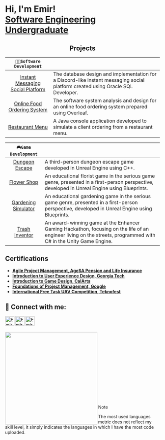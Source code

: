 <h1>Hi, I'm Emir! <br/><a href="https://github.com/emirsari">Software Engineering Undergraduate</a>

<h2 align="center">Projects</h2>


| `👨‍💻Software Development`      |  | 
| :---:        |    :----   |  
| [Instant Messaging Social Platform](https://github.com/emirsari/InstantMessagingSocialPlatform)   | The database design and implementation for a Discord-like instant messaging social platform created using Oracle SQL Developer. |
| [Online Food Ordering System](https://github.com/emirsari/OnlineFoodOrderingSystem)   | The software system analysis and design for an online food ordering system prepared using Overleaf. | 
| [Restaurant Menu](https://github.com/emirsari/RestaurantMenu)     | A Java console application developed to simulate a client ordering from a restaurant menu. |


| `🎮Game Development`       |  | 
| :---:        |    :----   |  
| [Dungeon Escape](https://github.com/emirsari/DungeonEscape)   |  A third-person dungeon escape game developed in Unreal Engine using C++. |
| [Flower Shop](https://github.com/emirsari/FlowerShop)     | An educational florist game in the serious game genre, presented in a first-person perspective, developed in Unreal Engine using Blueprints. |
| [Gardening Simulator](https://github.com/emirsari/GardeningSimulator)   |  An educational gardening game in the serious game genre, presented in a first-person perspective, developed in Unreal Engine using Blueprints. |
| [Trash Inventor](https://itch.io/jam/enhancer-gaming-hackathon/rate/2043203)   | An award-winning game at the Enhancer Gaming Hackathon, focusing on the life of an engineer living on the streets, programmed with C# in the Unity Game Engine.


<h2> Certifications</h2>

- <b>[Agile Project Management, AgeSA Pension and Life Insurance](https://drive.google.com/file/d/14JmGSKSANctLXkHBzC0bnmJnoxNZ1LqR/view?usp=sharing)</b>
- <b>[Introduction to User Experience Design, Georgia Tech](https://coursera.org/share/4be1129c988f2f22b2ba7b8a51839df3)</b>
- <b>[Introduction to Game Design, CalArts](https://coursera.org/share/f28c12041f413dbf9cc1470207401062)</b>
- <b>[Foundations of Project Management, Google](https://coursera.org/share/0237ebc352969e4601c2549ea10000e2)</b>
- <b>[International Free Task UAV Competition, Teknofest](https://drdogrulama.sanayi.gov.tr/tr/verify/20113860991469?ref=email)</b>
   
<h2> 🤳 Connect with me:</h2>

[<img align="left" alt="EmirSarı | LinkedIn" height="30px" src="https://camo.githubusercontent.com/591c02e8ff595d43e0b35b1b29aed639a7154b959cd8f8c854b9e176d885b094/68747470733a2f2f696d672e736869656c64732e696f2f62616467652f4c696e6b6564496e2d3030373742353f7374796c653d666f722d7468652d6261646765266c6f676f3d6c696e6b6564696e266c6f676f436f6c6f723d7768697465" />][linkedin]

[linkedin]: https://www.linkedin.com/in/emir-sar%C4%B1-400a832b5/

[<img align="left" alt="EmirSarı | Discord" height="30px" src="https://img.shields.io/badge/Discord-5865F2?style=for-the-badge&logo=discord&logoColor=white" />][discord]

[discord]: https://discordapp.com/users/303133179152302082

[<img align="left" alt="EmirSarı | Instagram" height="30px" src="https://img.shields.io/badge/Instagram-E4405F?style=for-the-badge&logo=instagram&logoColor=white" />][Instagram]

[instagram]: https://www.instagram.com/emirs_home/

<br /><br /><br />
<img align="left" height="300px" src="https://github-readme-stats.vercel.app/api/top-langs/?username=emirsari&theme=dark&size_weight=0.5&count_weight=0.5&langs_count=8"/>
<br /><br /><br /><br /><br /><br /><br /><br /><br /><br /><br /><br /><br />
> [!NOTE]
> The most used languages metric does not reflect my skill level, it simply indicates the languages in which I have the most code uploaded.








<!--
**emirsari/emirsari** is a ✨ _special_ ✨ repository because its `README.md` (this file) appears on your GitHub profile.

Here are some ideas to get you started:

- 🔭 I’m currently working on ...
- 🌱 I’m currently learning ...
- 👯 I’m looking to collaborate on ...
- 🤔 I’m looking for help with ...
- 💬 Ask me about ...
- 📫 How to reach me: ...
- 😄 Pronouns: ...
- ⚡ Fun fact: ...
-->
